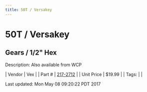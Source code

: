 ```yaml
---
title: 50T / Versakey
---
```


# 50T / Versakey
## Gears / 1/2" Hex
Description: 	Also available from WCP 

| Vendor | Vex | 
| Part # | [217-2712](http://www.vexrobotics.com/vexpro/motion/vexpro-gears/1-2-hex-bore.html) | 
| Unit Price | $19.99 | 
| Tags: |  | 

Last updated: Mon May 08 09:20:22 PDT 2017